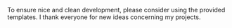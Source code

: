 To ensure nice and clean development, please consider using the provided templates.
I thank everyone for new ideas concerning my projects.
